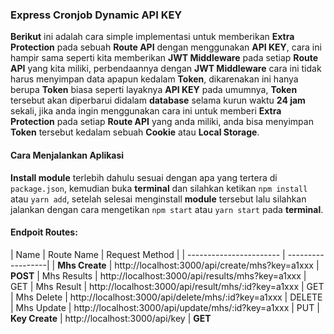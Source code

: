 ### Express Cronjob Dynamic API KEY

**Berikut** ini adalah cara simple implementasi untuk memberikan **Extra Protection** pada sebuah **Route API** dengan menggunakan **API KEY**, cara ini hampir sama seperti kita memberikan **JWT Middleware** pada setiap **Route API** yang kita miliki, perbendaannya dengan **JWT Middleware** cara ini tidak harus menyimpan data apapun kedalam **Token**, dikarenakan ini hanya berupa **Token** biasa seperti layaknya **API KEY** pada umumnya, **Token** tersebut akan diperbarui didalam **database** selama kurun waktu **24 jam** sekali, jika anda ingin menggunakan cara ini untuk memberi **Extra Protection** pada setiap **Route API** yang anda miliki, anda bisa menyimpan **Token**  tersebut kedalam sebuah **Cookie** atau **Local Storage**.

#### Cara Menjalankan Aplikasi

**Install module** terlebih dahulu sesuai dengan apa yang tertera di `package.json`, kemudian buka **terminal** dan silahkan ketikan `npm install` atau `yarn add`, setelah selesai menginstall **module** tersebut lalu silahkan jalankan dengan cara mengetikan `npm start` atau `yarn start` pada **terminal**.

#### Endpoit Routes:

| Name | Route Name | Request Method |
| ----------------------- | ------------------|
|  **Mhs Create** | http://localhost:3000/api/create/mhs?key=a1xxx | **POST**
|  Mhs Results | http://localhost:3000/api/results/mhs?key=a1xxx | GET
|  Mhs Result  | http://localhost:3000/api/result/mhs/:id?key=a1xxx | GET
|  Mhs Delete  | http://localhost:3000/api/delete/mhs/:id?key=a1xxx | DELETE
|  Mhs Update | http://localhost:3000/api/update/mhs/:id?key=a1xxx | PUT
|  **Key Create** | http://localhost:3000/api/key | **GET**
